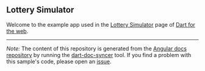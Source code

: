 ## Lottery Simulator

Welcome to the example app used in the
[Lottery Simulator](https://webdev-dartlang-org-dev.firebaseapp.com/codelabs/angular_components) page
of [Dart for the web](https://webdev-dartlang-org-dev.firebaseapp.com).

---

*Note:* The content of this repository is generated from the
[Angular docs repository][docs repo] by running the
[dart-doc-syncer](//github.com/dart-lang/dart-doc-syncer) tool.
If you find a problem with this sample's code, please open an [issue][].

[docs repo]: //github.com/dart-lang/site-webdev/tree/master/examples/acx/lottery
[issue]: //github.com/dart-lang/site-webdev/issues/new?title=[master]%20examples/acx/lottery
